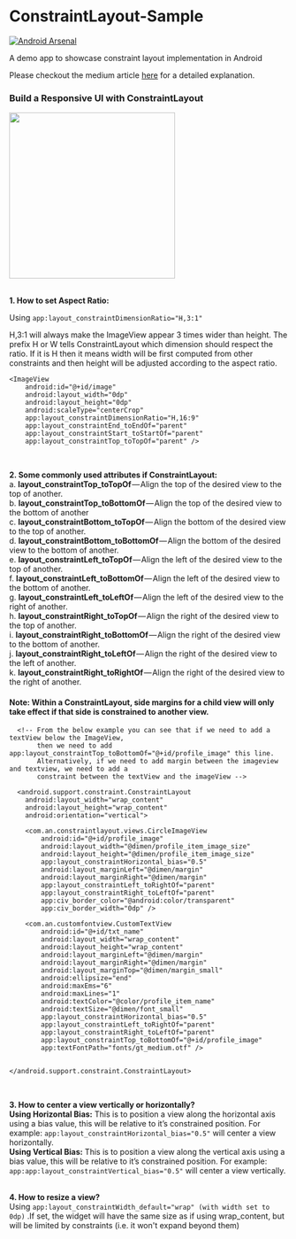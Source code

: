 # ConstraintLayout-Sample
[![Android Arsenal](https://img.shields.io/badge/Android%20Arsenal-Constraint%20Layout%20Demo-blue.svg?style=flat)](https://android-arsenal.com/details/3/7050)

A demo app to showcase constraint layout implementation in Android

Please checkout the medium article [here](https://medium.com/@anitaa_1990/learning-to-implement-constraintlayout-in-android-8ddc69fe0a1a) for a detailed explanation.

<h3>Build a Responsive UI with ConstraintLayout</h3>

<img src="https://github.com/anitaa1990/ConstraintLayout-Sample/blob/new_changes/media/demo.gif" width="300" style="max-width:100%;"></br></br>

<b>1. How to set Aspect Ratio:</b>

Using ``` app:layout_constraintDimensionRatio="H,3:1" ```

H,3:1 will always make the ImageView appear 3 times wider than height. The prefix H or W tells ConstraintLayout which dimension should respect the ratio. If it is H then it means width will be first computed from other constraints and then height will be adjusted according to the aspect ratio. 

``` 
<ImageView
    android:id="@+id/image"
    android:layout_width="0dp"
    android:layout_height="0dp"
    android:scaleType="centerCrop"
    app:layout_constraintDimensionRatio="H,16:9"
    app:layout_constraintEnd_toEndOf="parent"
    app:layout_constraintStart_toStartOf="parent"
    app:layout_constraintTop_toTopOf="parent" />
```
</br>  

<b>2. Some commonly used attributes if ConstraintLayout:</b>
</br>  a. <b>layout_constraintTop_toTopOf</b> — Align the top of the desired view to the top of another.</br>
  b. <b>layout_constraintTop_toBottomOf</b> — Align the top of the desired view to the bottom of another</br>
  c. <b>layout_constraintBottom_toTopOf</b> — Align the bottom of the desired view to the top of another.</br>
  d. <b>layout_constraintBottom_toBottomOf</b> — Align the bottom of the desired view to the bottom of another.</br>
  e. <b>layout_constraintLeft_toTopOf</b> — Align the left of the desired view to the top of another.</br>
  f. <b>layout_constraintLeft_toBottomOf</b> — Align the left of the desired view to the bottom of another.</br>
  g. <b>layout_constraintLeft_toLeftOf</b> — Align the left of the desired view to the right of another.</br>
  h. <b>layout_constraintRight_toTopOf</b> — Align the right of the desired view to the top of another.</br>
  i. <b>layout_constraintRight_toBottomOf</b> — Align the right of the desired view to the bottom of another.</br>
  j. <b>layout_constraintRight_toLeftOf</b> — Align the right of the desired view to the left of another.</br>
  k. <b>layout_constraintRight_toRightOf</b> — Align the right of the desired view to the right of another.</br>  
<h4>Note: Within a ConstraintLayout, side margins for a child view will only take effect if that side is constrained to another view.  </h4>


      <!-- From the below example you can see that if we need to add a textView below the ImageView, 
           then we need to add  app:layout_constraintTop_toBottomOf="@+id/profile_image" this line.
           Alternatively, if we need to add margin between the imageview and textview, we need to add a
           constraint between the textView and the imageView -->
           
      <android.support.constraint.ConstraintLayout
        android:layout_width="wrap_content"
        android:layout_height="wrap_content"
        android:orientation="vertical">
        
        <com.an.constraintlayout.views.CircleImageView
            android:id="@+id/profile_image"
            android:layout_width="@dimen/profile_item_image_size"
            android:layout_height="@dimen/profile_item_image_size"
            app:layout_constraintHorizontal_bias="0.5"
            android:layout_marginLeft="@dimen/margin"
            android:layout_marginRight="@dimen/margin"
            app:layout_constraintLeft_toRightOf="parent"
            app:layout_constraintRight_toLeftOf="parent"
            app:civ_border_color="@android:color/transparent"
            app:civ_border_width="0dp" />

        <com.an.customfontview.CustomTextView
            android:id="@+id/txt_name"
            android:layout_width="wrap_content"
            android:layout_height="wrap_content"
            android:layout_marginLeft="@dimen/margin"
            android:layout_marginRight="@dimen/margin"
            android:layout_marginTop="@dimen/margin_small"
            android:ellipsize="end"
            android:maxEms="6"
            android:maxLines="1"
            android:textColor="@color/profile_item_name"
            android:textSize="@dimen/font_small"
            app:layout_constraintHorizontal_bias="0.5"
            app:layout_constraintLeft_toRightOf="parent"
            app:layout_constraintRight_toLeftOf="parent"
            app:layout_constraintTop_toBottomOf="@+id/profile_image"
            app:textFontPath="fonts/gt_medium.otf" />


    </android.support.constraint.ConstraintLayout>
   
</br> 

<b>3. How to center a view vertically or horizontally?</b>
</br> <b>Using Horizontal Bias:</b> This is to position a view along the horizontal axis using a bias value, this will be relative to it’s constrained position. For example: ``` app:layout_constraintHorizontal_bias="0.5" ``` will center a view horizontally.
</br> <b>Using Vertical Bias:</b> This is to position a view along the vertical axis using a bias value, this will be relative to it’s constrained position. For example: ``` app:app:layout_constraintVertical_bias="0.5" ``` will center a view vertically.
</br></br>


<b>4. How to resize a view?</b>
</br> Using ```app:layout_constraintWidth_default="wrap" (with width set to 0dp)```
.If set, the widget will have the same size as if using wrap_content, but will be limited by constraints (i.e. it won't expand beyond them) 

</br>



